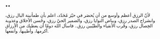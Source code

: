 ••

لأنّ الرزق أعظم وأوسع من أن يُحصَر في حيّز مُحَدّد، اعلم بأن طمأنينة البال رزق، وانشراح الصدر رزق، وبياض النوايا رزق، والضمير الحيّ رزق، وحُسن الأخلاق وعذوبة الخِصال رزق، وقُرب الأنقياء والطيّبين رزق.. فاسأل الله دومًا أن يعطيك من الأرزاق أكرمها، وأطيبها، وأنفعها.